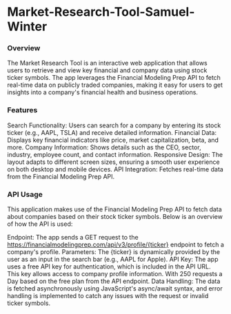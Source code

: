 # Market-Research-Tool-Samuel-Winter

### Overview
The Market Research Tool is an interactive web application that allows users to retrieve and view key financial and company data using stock ticker symbols. The app leverages the Financial Modeling Prep API to fetch real-time data on publicly traded companies, making it easy for users to get insights into a company's financial health and business operations.

### Features
Search Functionality: Users can search for a company by entering its stock ticker (e.g., AAPL, TSLA) and receive detailed information.
Financial Data: Displays key financial indicators like price, market capitalization, beta, and more.
Company Information: Shows details such as the CEO, sector, industry, employee count, and contact information.
Responsive Design: The layout adapts to different screen sizes, ensuring a smooth user experience on both desktop and mobile devices.
API Integration: Fetches real-time data from the Financial Modeling Prep API.

### API Usage
This application makes use of the Financial Modeling Prep API to fetch data about companies based on their stock ticker symbols. Below is an overview of how the API is used:

Endpoint: The app sends a GET request to the https://financialmodelingprep.com/api/v3/profile/{ticker} endpoint to fetch a company's profile.
Parameters: The {ticker} is dynamically provided by the user as an input in the search bar (e.g., AAPL for Apple).
API Key: The app uses a free API key for authentication, which is included in the API URL. This key allows access to company profile information. With 250 requests a Day based on the free plan from the API endpoint.
Data Handling: The data is fetched asynchronously using JavaScript's async/await syntax, and error handling is implemented to catch any issues with the request or invalid ticker symbols.
